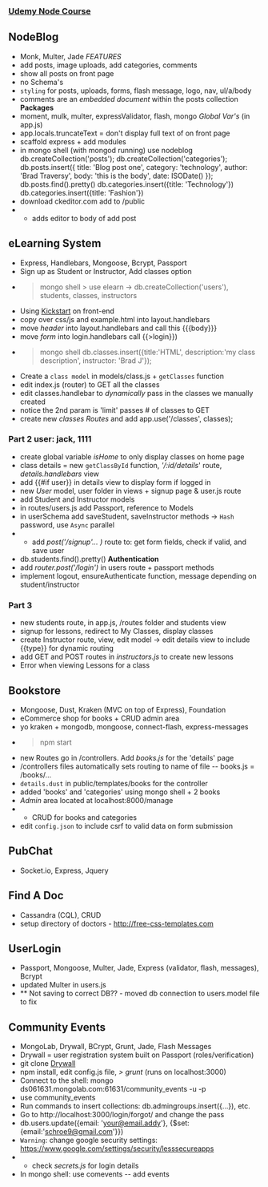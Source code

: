 ### [Udemy Node Course](https://www.udemy.com/learn-nodejs-by-building-10-projects/#/)

## NodeBlog
- Monk, Multer, Jade
*FEATURES*
- add posts, image uploads, add categories, comments
- show all posts on front page
- no Schema's
- `styling` for posts, uploads, forms, flash message, logo, nav, ul/a/body
- comments are an *embedded document* within the posts collection
**Packages**
- moment, mulk, multer, expressValidator, flash, mongo
*Global Var's*   (in app.js)
- app.locals.truncateText   =   don't display full text of on front page
- scaffold express + add modules
- in mongo shell  (with mongod running)
use nodeblog
db.createCollection('posts');
db.createCollection('categories');
db.posts.insert({ title: 'Blog post one', category: 'technology', author: 'Brad Traversy', body: 'this is the body', date: ISODate() });
db.posts.find().pretty()
db.categories.insert({title: 'Technology'})
db.categories.insert({title: 'Fashion'})
- download ckeditor.com add to /public
- - adds editor to body of add post


## eLearning System
- Express, Handlebars, Mongoose, Bcrypt, Passport
- Sign up as Student or Instructor, Add classes option
- > mongo shell   > use elearn     -> db.createCollection('users'), students, classes, instructors
- Using [Kickstart](http://www.99lime.com/elements/) on front-end
- copy over css/js and example.html into layout.handlebars
- move *header* into layout.handlebars and call this {{{body}}} 
- move *form* into login.handlebars call {{>login}})
- > mongo shell  db.classes.insert({title:'HTML', description:'my class description', instructor: 'Brad J'}); 
- Create a `class model` in models/class.js  +  `getClasses` function
- edit index.js (router) to GET all the classes    
- edit classes.handlebar to *dynamically* pass in the classes we manually created
- notice the 2nd param is 'limit' passes # of classes to GET
- create new *classes Routes* and add app.use('/classes', classes);

### Part 2        user: jack, 1111
- create global variable *isHome* to only display classes on home page
- class details  =  new `getClassById` function, *'/:id/details*' route, _details.handlebars_ view
- add {{#if user}} in details view to display form if logged in
- new *User* model, user folder in views + signup page & user.js route
- add Student and Instructor models
- in routes/users.js add Passport, reference to Models
- in userSchema add saveStudent, saveInstructor methods  -> `Hash` password, use `Async` parallel 
- - add *post('/signup'... )* route to: get form fields, check if valid, and save user
- db.students.find().pretty()
**Authentication**
- add *router.post('/login')* in users route + passport methods
- implement logout, ensureAuthenticate function, message depending on student/instructor

### Part 3
- new students route, in app.js, /routes folder and students view
- signup for lessons, redirect to My Classes, display classes
- create Instructor route, view, edit model -> edit details view to include {{type}} for dynamic routing
- add GET and POST routes in *instructors.js* to create new lessons
- Error when viewing Lessons for a class

## Bookstore
- Mongoose, Dust, Kraken (MVC on top of Express), Foundation
- eCommerce shop for books + CRUD admin area   
- yo kraken        + mongodb, mongoose, connect-flash, express-messages
- > npm start
- new Routes go in /controllers.  Add *books.js* for the 'details' page
- /controllers files automatically sets routing to name of file -- books.js = /books/...
- `details.dust` in public/templates/books for the controller
- added 'books' and 'categories' using mongo shell + 2 books
- *Admin* area located at localhost:8000/manage
- - CRUD for books and categories
- edit `config.json` to include csrf to valid data on form submission

## PubChat
- Socket.io, Express, Jquery

## Find A Doc
- Cassandra (CQL), CRUD
- setup directory of doctors  -  http://free-css-templates.com

## UserLogin
- Passport, Mongoose, Multer, Jade, Express (validator, flash, messages), Bcrypt
- updated Multer in users.js
- ** Not saving to correct DB??  -  moved db connection to users.model file to fix

## Community Events
- MongoLab, Drywall, BCrypt, Grunt, Jade, Flash Messages
- Drywall  =  user registration system built on Passport (roles/verification)
- git clone [Drywall](https://github.com/jedireza/drywall)
- npm install, edit config.js file,   *> grunt* (runs on localhost:3000)
- Connect to the shell: mongo ds061631.mongolab.com:61631/community_events -u <dbuser> -p <dbpassword>
- use community_events
- Run commands to insert collections:  db.admingroups.insert({...}), etc.
- Go to http://localhost:3000/login/forgot/  and change the pass   
- db.users.update({email: 'your@email.addy'}, {$set:{email:'schroe9@gmail.com'}})
- `Warning`: change google security settings: https://www.google.com/settings/security/lesssecureapps
- - check *secrets.js* for login details
- In mongo shell: use comevents   --  add events
